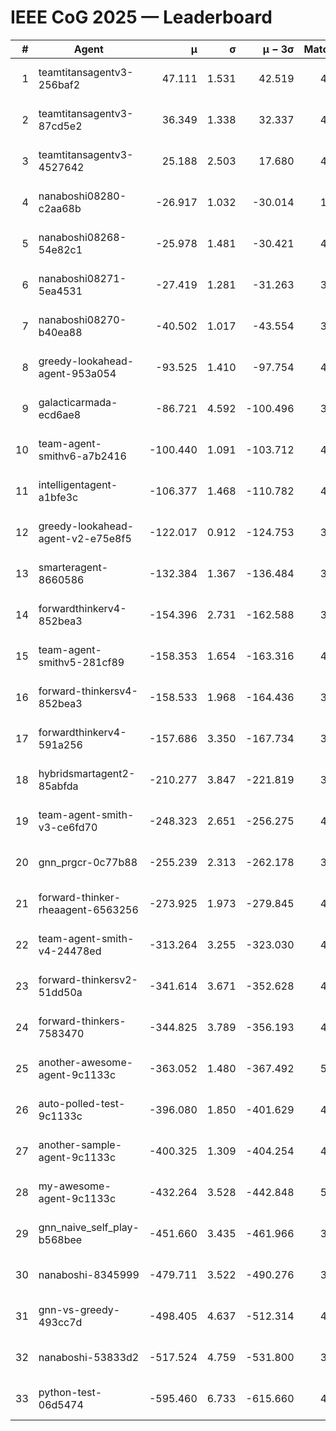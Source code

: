 # IEEE CoG 2025 — Leaderboard

| # | Agent | μ | σ | μ − 3σ | Matches | Updated |
|---:|---|---:|---:|---:|---:|---|
| 1 | teamtitansagentv3-256baf2 | 47.111 | 1.531 | 42.519 | 4692 | 2025-08-28 12:13 |
| 2 | teamtitansagentv3-87cd5e2 | 36.349 | 1.338 | 32.337 | 4578 | 2025-08-28 12:13 |
| 3 | teamtitansagentv3-4527642 | 25.188 | 2.503 | 17.680 | 4694 | 2025-08-28 12:13 |
| 4 | nanaboshi08280-c2aa68b | -26.917 | 1.032 | -30.014 | 1120 | 2025-08-28 12:13 |
| 5 | nanaboshi08268-54e82c1 | -25.978 | 1.481 | -30.421 | 4698 | 2025-08-28 12:13 |
| 6 | nanaboshi08271-5ea4531 | -27.419 | 1.281 | -31.263 | 3120 | 2025-08-28 12:13 |
| 7 | nanaboshi08270-b40ea88 | -40.502 | 1.017 | -43.554 | 3798 | 2025-08-28 12:13 |
| 8 | greedy-lookahead-agent-953a054 | -93.525 | 1.410 | -97.754 | 4462 | 2025-08-28 12:13 |
| 9 | galacticarmada-ecd6ae8 | -86.721 | 4.592 | -100.496 | 3960 | 2025-08-28 12:13 |
| 10 | team-agent-smithv6-a7b2416 | -100.440 | 1.091 | -103.712 | 4820 | 2025-08-28 12:13 |
| 11 | intelligentagent-a1bfe3c | -106.377 | 1.468 | -110.782 | 4289 | 2025-08-28 12:13 |
| 12 | greedy-lookahead-agent-v2-e75e8f5 | -122.017 | 0.912 | -124.753 | 3642 | 2025-08-28 12:13 |
| 13 | smarteragent-8660586 | -132.384 | 1.367 | -136.484 | 3759 | 2025-08-28 12:13 |
| 14 | forwardthinkerv4-852bea3 | -154.396 | 2.731 | -162.588 | 3647 | 2025-08-28 12:13 |
| 15 | team-agent-smithv5-281cf89 | -158.353 | 1.654 | -163.316 | 4400 | 2025-08-28 12:13 |
| 16 | forward-thinkersv4-852bea3 | -158.533 | 1.968 | -164.436 | 3820 | 2025-08-28 12:13 |
| 17 | forwardthinkerv4-591a256 | -157.686 | 3.350 | -167.734 | 3972 | 2025-08-28 12:13 |
| 18 | hybridsmartagent2-85abfda | -210.277 | 3.847 | -221.819 | 3799 | 2025-08-28 12:13 |
| 19 | team-agent-smith-v3-ce6fd70 | -248.323 | 2.651 | -256.275 | 4714 | 2025-08-28 12:13 |
| 20 | gnn_prgcr-0c77b88 | -255.239 | 2.313 | -262.178 | 3900 | 2025-08-28 12:13 |
| 21 | forward-thinker-rheaagent-6563256 | -273.925 | 1.973 | -279.845 | 4762 | 2025-08-28 12:13 |
| 22 | team-agent-smith-v4-24478ed | -313.264 | 3.255 | -323.030 | 4594 | 2025-08-28 12:13 |
| 23 | forward-thinkersv2-51dd50a | -341.614 | 3.671 | -352.628 | 4822 | 2025-08-28 12:13 |
| 24 | forward-thinkers-7583470 | -344.825 | 3.789 | -356.193 | 4720 | 2025-08-28 12:13 |
| 25 | another-awesome-agent-9c1133c | -363.052 | 1.480 | -367.492 | 5040 | 2025-08-28 12:13 |
| 26 | auto-polled-test-9c1133c | -396.080 | 1.850 | -401.629 | 4320 | 2025-08-28 12:13 |
| 27 | another-sample-agent-9c1133c | -400.325 | 1.309 | -404.254 | 4820 | 2025-08-28 12:13 |
| 28 | my-awesome-agent-9c1133c | -432.264 | 3.528 | -442.848 | 5420 | 2025-08-28 12:13 |
| 29 | gnn_naive_self_play-b568bee | -451.660 | 3.435 | -461.966 | 3300 | 2025-08-28 12:13 |
| 30 | nanaboshi-8345999 | -479.711 | 3.522 | -490.276 | 3850 | 2025-08-28 12:13 |
| 31 | gnn-vs-greedy-493cc7d | -498.405 | 4.637 | -512.314 | 4160 | 2025-08-28 12:13 |
| 32 | nanaboshi-53833d2 | -517.524 | 4.759 | -531.800 | 3880 | 2025-08-28 12:13 |
| 33 | python-test-06d5474 | -595.460 | 6.733 | -615.660 | 4130 | 2025-08-28 12:13 |
